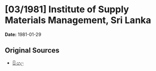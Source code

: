 # [03/1981] Institute of Supply Materials Management, Sri Lanka

**Date:** 1981-01-29

## Original Sources

- [සිංහල](https://documents.gov.lk/view/acts/1981/1/03-1981_S.pdf)
